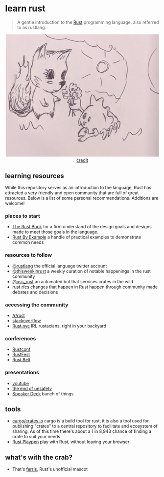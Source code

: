 # learn rust

> A gentle introduction to the [Rust](https://www.rust-lang.org)
programming language, also referred to as rustlang.


<p align="center">
  <img src="ferris.jpg" alt="ferris" width="500"/><br/>
  <a href="https://twitter.com/qedunham/status/774293932263870464">credit</a>
</p>

## learning resources

While this repository serves as an introduction to the language,
Rust has attracted a very friendly and open community that are
full of great resources. Below is a list of some personal recommendations.
Additions are welcome!

### places to start

* [The Rust Book](https://doc.rust-lang.org/book/) for a firm understand of the design goals and designs made to meet those goals in the language.
* [Rust By Example](http://rustbyexample.com/) a handle of practical examples to demonstrate common needs

### resources to follow

* [@rustlang](https://twitter.com/rustlang) the official language twitter account
* [@thisweekinrust](https://twitter.com/thisweekinrust) a weekly curation of notable happenings in the rust community
* [@oss_rust](https://twitter.com/oss_rust) an automated bot that services crates in the wild
* [rust rfcs](https://github.com/rust-lang/rfcs) changes that happen in Rust happen through community made debates and decisions

### accessing the community

* [/r/rust](https://www.reddit.com/r/rust)
* [stackoverflow](http://stackoverflow.com/questions/tagged/rust)
* [Rust nyc](https://www.meetup.com/rust-nyc/) IRL rustacians, right in your backyard

### conferences

* [Rustconf](http://rustconf.com/)
* [RustFest](http://rustfest.eu)
* [Rust Belt](http://www.rust-belt-rust.com/)

### presentations

* [youtube](https://www.youtube.com/playlist?list=PLE7tQUdRKcybLShxegjn0xyTTDJeYwEkI)
* [the end of unsafety](https://brson.github.io/the-end-of-unsafety/)
* [Speaker Deck](https://speakerdeck.com/search?utf8=%E2%9C%93&q=rust) bunch of things

## tools

* [cargo/crates.io](https://crates.io/) cargo is a build tool for rust, it is also a tool used for publishing "crates" to a central repository to facilitate and ecosystem of sharing. As of this time there's about a 1 in 8,943 chance of finding a crate to suit your needs
* [Rust Playpen](https://play.rust-lang.org/) play with Rust, without leaving your browser

## what's with the crab?

* That's [ferris](http://www.rustacean.net/), Rust's unofficial mascot
